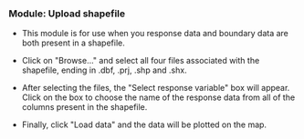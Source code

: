 ### **Module: Upload shapefile**

* This module is for use when you response data and boundary data are both present in a shapefile. 

* Click on "Browse..." and select all four files associated with the shapefile, ending in .dbf, .prj, .shp and .shx. 

* After selecting the files, the "Select response variable" box will appear. Click on the box to choose the name of the response data from all of the columns present in the shapefile.

* Finally, click "Load data" and the data will be plotted on the map.
